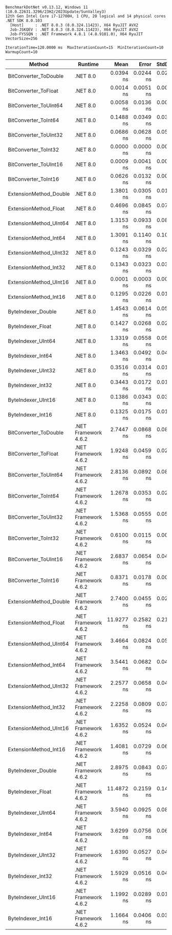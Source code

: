```

BenchmarkDotNet v0.13.12, Windows 11 (10.0.22631.3296/23H2/2023Update/SunValley3)
12th Gen Intel Core i7-12700H, 1 CPU, 20 logical and 14 physical cores
.NET SDK 8.0.103
  [Host]     : .NET 8.0.3 (8.0.324.11423), X64 RyuJIT AVX2
  Job-JSKQEV : .NET 8.0.3 (8.0.324.11423), X64 RyuJIT AVX2
  Job-FYSSQN : .NET Framework 4.8.1 (4.8.9181.0), X64 RyuJIT VectorSize=256

IterationTime=120.0000 ms  MaxIterationCount=15  MinIterationCount=10  
WarmupCount=10  

```

| Method                 | Runtime              |       Mean |     Error |    StdDev |     Median |   Ratio | RatioSD |
|------------------------|----------------------|-----------:|----------:|----------:|-----------:|--------:|--------:|
| BitConverter_ToDouble  | .NET 8.0             |  0.0394 ns | 0.0244 ns | 0.0228 ns |  0.0408 ns |   0.622 |    0.44 |
| BitConverter_ToFloat   | .NET 8.0             |  0.0014 ns | 0.0051 ns | 0.0027 ns |  0.0000 ns |   0.022 |    0.05 |
| BitConverter_ToUInt64  | .NET 8.0             |  0.0058 ns | 0.0136 ns | 0.0099 ns |  0.0000 ns |   0.095 |    0.16 |
| BitConverter_ToInt64   | .NET 8.0             |  0.1488 ns | 0.0349 ns | 0.0309 ns |  0.1421 ns |   2.477 |    0.64 |
| BitConverter_ToUInt32  | .NET 8.0             |  0.0686 ns | 0.0628 ns | 0.0557 ns |  0.0539 ns |   1.346 |    1.05 |
| BitConverter_ToInt32   | .NET 8.0             |  0.0000 ns | 0.0000 ns | 0.0000 ns |  0.0000 ns |   0.000 |    0.00 |
| BitConverter_ToUInt16  | .NET 8.0             |  0.0009 ns | 0.0041 ns | 0.0034 ns |  0.0000 ns |   0.020 |    0.06 |
| BitConverter_ToInt16   | .NET 8.0             |  0.0626 ns | 0.0132 ns | 0.0088 ns |  0.0638 ns |   1.000 |    0.00 |
| ExtensionMethod_Double | .NET 8.0             |  1.3801 ns | 0.0305 ns | 0.0160 ns |  1.3766 ns |  21.976 |    2.43 |
| ExtensionMethod_Float  | .NET 8.0             |  0.4696 ns | 0.0845 ns | 0.0790 ns |  0.4619 ns |   7.195 |    1.35 |
| ExtensionMethod_UInt64 | .NET 8.0             |  1.3153 ns | 0.0933 ns | 0.0873 ns |  1.2898 ns |  21.345 |    4.19 |
| ExtensionMethod_Int64  | .NET 8.0             |  1.3091 ns | 0.1140 ns | 0.1067 ns |  1.2815 ns |  21.146 |    3.43 |
| ExtensionMethod_UInt32 | .NET 8.0             |  0.1243 ns | 0.0329 ns | 0.0292 ns |  0.1176 ns |   2.150 |    0.53 |
| ExtensionMethod_Int32  | .NET 8.0             |  0.1343 ns | 0.0323 ns | 0.0302 ns |  0.1261 ns |   2.235 |    0.77 |
| ExtensionMethod_UInt16 | .NET 8.0             |  0.0001 ns | 0.0003 ns | 0.0002 ns |  0.0000 ns |   0.001 |    0.00 |
| ExtensionMethod_Int16  | .NET 8.0             |  0.1295 ns | 0.0226 ns | 0.0118 ns |  0.1281 ns |   2.058 |    0.26 |
| ByteIndexer_Double     | .NET 8.0             |  1.4543 ns | 0.0614 ns | 0.0544 ns |  1.4344 ns |  23.918 |    4.13 |
| ByteIndexer_Float      | .NET 8.0             |  0.1427 ns | 0.0268 ns | 0.0209 ns |  0.1374 ns |   2.322 |    0.32 |
| ByteIndexer_UInt64     | .NET 8.0             |  1.3319 ns | 0.0558 ns | 0.0522 ns |  1.3156 ns |  21.715 |    3.98 |
| ByteIndexer_Int64      | .NET 8.0             |  1.3463 ns | 0.0492 ns | 0.0411 ns |  1.3468 ns |  21.943 |    3.22 |
| ByteIndexer_UInt32     | .NET 8.0             |  0.3516 ns | 0.0314 ns | 0.0187 ns |  0.3437 ns |   5.807 |    0.85 |
| ByteIndexer_Int32      | .NET 8.0             |  0.3443 ns | 0.0172 ns | 0.0102 ns |  0.3403 ns |   5.698 |    0.92 |
| ByteIndexer_UInt16     | .NET 8.0             |  0.1386 ns | 0.0343 ns | 0.0321 ns |  0.1305 ns |   2.062 |    0.40 |
| ByteIndexer_Int16      | .NET 8.0             |  0.1325 ns | 0.0175 ns | 0.0116 ns |  0.1322 ns |   2.169 |    0.44 |
| BitConverter_ToDouble  | .NET Framework 4.6.2 |  2.7447 ns | 0.0868 ns | 0.0812 ns |  2.7615 ns |  44.655 |    7.89 |
| BitConverter_ToFloat   | .NET Framework 4.6.2 |  1.9248 ns | 0.0459 ns | 0.0240 ns |  1.9310 ns |  30.664 |    3.50 |
| BitConverter_ToUInt64  | .NET Framework 4.6.2 |  2.8136 ns | 0.0892 ns | 0.0835 ns |  2.8234 ns |  45.653 |    6.90 |
| BitConverter_ToInt64   | .NET Framework 4.6.2 |  1.2678 ns | 0.0353 ns | 0.0233 ns |  1.2695 ns |  20.655 |    3.16 |
| BitConverter_ToUInt32  | .NET Framework 4.6.2 |  1.5368 ns | 0.0555 ns | 0.0519 ns |  1.5319 ns |  25.212 |    3.67 |
| BitConverter_ToInt32   | .NET Framework 4.6.2 |  0.6100 ns | 0.0115 ns | 0.0068 ns |  0.6092 ns |  10.095 |    1.59 |
| BitConverter_ToUInt16  | .NET Framework 4.6.2 |  2.6837 ns | 0.0654 ns | 0.0432 ns |  2.6975 ns |  43.705 |    6.46 |
| BitConverter_ToInt16   | .NET Framework 4.6.2 |  0.8371 ns | 0.0178 ns | 0.0093 ns |  0.8342 ns |  13.343 |    1.60 |
| ExtensionMethod_Double | .NET Framework 4.6.2 |  2.7400 ns | 0.0455 ns | 0.0271 ns |  2.7318 ns |  45.319 |    6.92 |
| ExtensionMethod_Float  | .NET Framework 4.6.2 | 11.9277 ns | 0.2582 ns | 0.2156 ns | 11.8520 ns | 195.045 |   28.87 |
| ExtensionMethod_UInt64 | .NET Framework 4.6.2 |  3.4664 ns | 0.0824 ns | 0.0545 ns |  3.4797 ns |  56.463 |    8.40 |
| ExtensionMethod_Int64  | .NET Framework 4.6.2 |  3.5441 ns | 0.0682 ns | 0.0451 ns |  3.5585 ns |  57.742 |    8.68 |
| ExtensionMethod_UInt32 | .NET Framework 4.6.2 |  2.2577 ns | 0.0658 ns | 0.0476 ns |  2.2718 ns |  36.695 |    5.14 |
| ExtensionMethod_Int32  | .NET Framework 4.6.2 |  2.2258 ns | 0.0809 ns | 0.0717 ns |  2.2136 ns |  36.399 |    6.13 |
| ExtensionMethod_UInt16 | .NET Framework 4.6.2 |  1.6352 ns | 0.0524 ns | 0.0464 ns |  1.6290 ns |  26.590 |    4.50 |
| ExtensionMethod_Int16  | .NET Framework 4.6.2 |  1.4081 ns | 0.0729 ns | 0.0646 ns |  1.4021 ns |  22.999 |    3.44 |
| ByteIndexer_Double     | .NET Framework 4.6.2 |  2.8975 ns | 0.0843 ns | 0.0747 ns |  2.8746 ns |  47.115 |    7.64 |
| ByteIndexer_Float      | .NET Framework 4.6.2 | 11.4872 ns | 0.2159 ns | 0.1428 ns | 11.4950 ns | 187.240 |   28.74 |
| ByteIndexer_UInt64     | .NET Framework 4.6.2 |  3.5940 ns | 0.0925 ns | 0.0865 ns |  3.5730 ns |  58.543 |    8.51 |
| ByteIndexer_Int64      | .NET Framework 4.6.2 |  3.6299 ns | 0.0756 ns | 0.0631 ns |  3.6280 ns |  59.063 |    9.03 |
| ByteIndexer_UInt32     | .NET Framework 4.6.2 |  1.6390 ns | 0.0527 ns | 0.0440 ns |  1.6233 ns |  26.717 |    4.07 |
| ByteIndexer_Int32      | .NET Framework 4.6.2 |  1.5929 ns | 0.0516 ns | 0.0403 ns |  1.5867 ns |  25.967 |    4.28 |
| ByteIndexer_UInt16     | .NET Framework 4.6.2 |  1.1992 ns | 0.0289 ns | 0.0172 ns |  1.2005 ns |  19.824 |    2.94 |
| ByteIndexer_Int16      | .NET Framework 4.6.2 |  1.1664 ns | 0.0406 ns | 0.0317 ns |  1.1623 ns |  19.002 |    3.16 |
